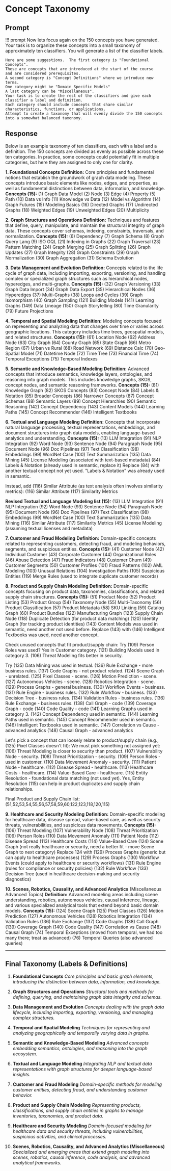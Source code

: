# Concept Taxonomy

## Prompt

!!! prompt
    Now lets focus again on the 150 concepts you have generated.
    Your task is to organize these concepts into a small taxonomy
    of approximately ten classifiers.  You will generate a list
    of the classifier labels.

    Here are some suggestions.  The first category is "Foundational Concepts".
    These are concepts that are introduced at the start of the course
    and are considered prerequisites.
    A second category is "Concept Definitions" where we introduce new terms.
    One category might be "Domain Specific Models"
    A last category can be "Miscellaneous".
    Your task is to create the rest of the classifiers and give each classifier a label and definition.
    Each category should include concepts that share similar characteristics, functions, or applications.
    Attempt to create a taxonomy that will evenly divide the 150 concepts into a somewhat balanced taxonomy.

## Response

Below is an example taxonomy of ten classifiers, each with a label and a definition. The 150 concepts are divided as evenly as possible across these ten categories. In practice, some concepts could potentially fit in multiple categories, but here they are assigned to only one for clarity.

**1\. Foundational Concepts**
**Definition:** Core principles and fundamental notions that establish the groundwork of graph data modeling. These concepts introduce basic elements like nodes, edges, and properties, as well as fundamental distinctions between data, information, and knowledge.
**Concepts (15):**
(1) Graph Data Model
(2) Node
(3) Edge
(4) Property
(5) Path
(10) Data vs Info
(11) Knowledge vs Data
(12) Model vs Algorithm
(14) Graph Futures
(15) Modeling Basics
(16) Directed Graphs
(17) Undirected Graphs
(18) Weighted Edges
(19) Unweighted Edges
(20) Multiplicity

**2\. Graph Structures and Operations**
**Definition:** Techniques and features that define, query, manipulate, and maintain the structural integrity of graph data. These concepts cover schemas, indexing, constraints, traversals, and normalization.
**Concepts (15):**
(6) Dependency
(7) Graph Schema
(8) Graph Query Lang
(9) ISO GQL
(21) Indexing in Graphs
(22) Graph Traversal
(23) Pattern Matching
(24) Graph Merging
(25) Graph Splitting
(26) Graph Updates
(27) Graph Integrity
(28) Graph Constraints
(29) Graph Normalization
(30) Graph Aggregation
(31) Schema Evolution

**3\. Data Management and Evolution**
**Definition:** Concepts related to the life cycle of graph data, including importing, exporting, versioning, and handling complex or specialized graph structures such as hierarchical nodes, hyperedges, and multi-graphs.
**Concepts (15):**
(32) Graph Versioning
(33) Graph Data Import
(34) Graph Data Export
(35) Hierarchical Nodes
(36) Hyperedges
(37) Multi-Graphs
(38) Loops and Cycles
(39) Graph Isomorphism
(40) Graph Sampling
(121) Building Models
(141) Learning Graphs
(149) Data Lineage
(150) Graph Storytelling
(80) Time Granularity
(79) Future Projections

**4\. Temporal and Spatial Modeling**
**Definition:** Modeling concepts focused on representing and analyzing data that changes over time or varies across geographic locations. This category includes time trees, geospatial models, and related structures.
**Concepts (15):**
(61) Location Node
(62) Address Node
(63) City Graph
(64) County Graph
(65) State Graph
(66) Metro Region
(67) Urban vs Rural
(68) Road Network
(69) Distance Calc
(70) Geo-Spatial Model
(71) Datetime Node
(72) Time Tree
(73) Financial Time
(74) Temporal Exceptions
(75) Temporal Indexes

**5\. Semantic and Knowledge-Based Modeling**
**Definition:** Advanced concepts that introduce semantics, knowledge layers, ontologies, and reasoning into graph models. This includes knowledge graphs, SKOS, concept nodes, and semantic reasoning frameworks.
**Concepts (15):**
(81) Knowledge Graph
(82) SKOS Concepts
(83) Concept Node
(84) Labels & Notation
(85) Broader Concepts
(86) Narrower Concepts
(87) Concept Schemas
(88) Semantic Layers
(89) Concept Hierarchies
(90) Semantic Reasoning
(142) Concept Dependency
(143) Content Models
(144) Learning Paths
(145) Concept Recommender
(146) Intelligent Textbooks

**6\. Textual and Language Modeling**
**Definition:** Concepts that incorporate natural language processing, textual representations, embeddings, and document structures into graph data models, enabling language-based analytics and understanding.
**Concepts (15):**
(13) LLM Integration
(91) NLP Integration
(92) Word Node
(93) Sentence Node
(94) Paragraph Node
(95) Document Node
(96) Doc Pipelines
(97) Text Classification
(98) Embeddings
(99) WordNet Case
(100) Text Summarization
(135) Data Mining
(45) License Modeling (associated with text-based metadata)
(84) Labels & Notation (already used in semantic, replace it)
Replace (84) with another textual concept not yet used. "Labels & Notation" was already used in semantic.

Instead, add (116) Similar Attribute (as text analysis often involves similarity metrics): (116) Similar Attribute
(117) Similarity Metrics

**Revised Textual and Language Modeling list (15):**
(13) LLM Integration
(91) NLP Integration
(92) Word Node
(93) Sentence Node
(94) Paragraph Node
(95) Document Node
(96) Doc Pipelines
(97) Text Classification
(98) Embeddings
(99) WordNet Case
(100) Text Summarization
(135) Data Mining
(116) Similar Attribute
(117) Similarity Metrics
(45) License Modeling (assuming textual licenses and metadata)

**7\. Customer and Fraud Modeling**
**Definition:** Domain-specific concepts related to representing customers, detecting fraud, and modeling behaviors, segments, and suspicious entities.
**Concepts (15):**
(41) Customer Node
(42) Individual Customer
(43) Corporate Customer
(44) Organizational Roles
(46) Abuse Detection
(47) Fraud Indicators
(48) Customer Churn
(49) Customer Segments
(50) Customer Profiles
(101) Fraud Patterns
(102) AML Modeling
(103) Unusual Relations
(104) Investigation Paths
(105) Suspicious Entities
(119) Merge Rules (used to integrate duplicate customer records)

**8\. Product and Supply Chain Modeling**
**Definition:** Domain-specific concepts focusing on product data, taxonomies, classifications, and related supply chain structures.
**Concepts (15):**
(51) Product Node
(52) Product Listing
(53) Product Group
(54) Taxonomy Node
(55) Multi-Taxonomy
(56) Product Classification
(57) Product Metadata
(58) SKU Linking
(59) Catalog Graph
(60) Product Bundles
(122) Manufacturing Graph
(123) Supply Chain Node
(118) Duplicate Detection (for product data matching)
(120) Identity Graph (for tracking product identities)
(143) Content Models was used in semantic, need another not used before.
Replace (143) with (146) Intelligent Textbooks was used, need another concept.

Check unused concepts that fit product/supply chain:
Try (109) Person Roles was used? Yes in Customer category.
(121) Building Models used in category 3.
(106) Threat Modeling fits better in security.

Try (135) Data Mining was used in textual.
(136) Rule Exchange - more business rules.
(137) Code Graphs - not product related. (124) Scene Graph - unrelated. (125) Pixel Classes - scene. (126) Motion Prediction - scene. (127) Autonomous Vehicles - scene. (128) Robotics Integration - scene. (129) Process Graphs - general business. (130) Workflow Events - business. (131) Rule Engine - business rules. (132) Rule Workflow - business. (133) Decision Tree - business rules. (134) Validation Rules - business rules. (136) Rule Exchange - business rules. (138) Call Graph - code (139) Coverage Graph - code (140) Code Quality - code (141) Learning Graphs used in category 3. (142) Concept Dependency used in semantic. (144) Learning Paths used in semantic. (145) Concept Recommender used in semantic. (146) Intelligent Textbooks used in semantic. (147) Correlation vs Cause - advanced analytics (148) Causal Graph - advanced analytics

Let's pick a concept that can loosely relate to product/supply chain (e.g., (125) Pixel Classes doesn't fit): We must pick something not assigned yet: (106) Threat Modeling is closer to security than product. (107) Vulnerability Node - security. (108) Threat Prioritization - security. (109) Person Roles - used in customer. (110) Data Movement Anomaly - security. (111) Patient Node - healthcare. (112) Disease Spread - healthcare. (113) Healthcare Costs - healthcare. (114) Value-Based Care - healthcare. (115) Entity Resolution - foundational data matching (not used yet). Yes, Entity Resolution (115) can help in product duplicates and supply chain relationships.

Final Product and Supply Chain list: (51,52,53,54,55,56,57,58,59,60,122,123,118,120,115)

**9\. Healthcare and Security Modeling**
**Definition:** Domain-specific modeling for healthcare data, disease spread, value-based care, as well as security threats, vulnerabilities, and suspicious data movements.
**Concepts (15):**
(106) Threat Modeling
(107) Vulnerability Node
(108) Threat Prioritization
(109) Person Roles
(110) Data Movement Anomaly
(111) Patient Node
(112) Disease Spread
(113) Healthcare Costs
(114) Value-Based Care
(124) Scene Graph (not really healthcare or security, need a better fit - move Scene Graph to next category)
Replace 124 with (129) Process Graphs (generic but can apply to healthcare processes)
(129) Process Graphs
(130) Workflow Events (could apply to healthcare or security workflows)
(131) Rule Engine (rules for compliance or security policies)
(132) Rule Workflow
(133) Decision Tree (used in healthcare decision-making and security diagnostics)

**10\. Scenes, Robotics, Causality, and Advanced Analytics** (Miscellaneous Advanced Topics)
**Definition:** Advanced modeling areas including scene understanding, robotics, autonomous vehicles, causal inference, lineage, and various specialized analytical tools that extend beyond basic domain models.
**Concepts (15):**
(124) Scene Graph
(125) Pixel Classes
(126) Motion Prediction
(127) Autonomous Vehicles
(128) Robotics Integration
(134) Validation Rules
(136) Rule Exchange
(137) Code Graphs
(138) Call Graph
(139) Coverage Graph
(140) Code Quality
(147) Correlation vs Cause
(148) Causal Graph
(74) Temporal Exceptions (moved from temporal, we had too many there; treat as advanced)
(76) Temporal Queries (also advanced queries)

* * * *

## Final Taxonomy (Labels & Definitions)

1.  **Foundational Concepts**
    *Core principles and basic graph elements, introducing the distinction between data, information, and knowledge.*

2.  **Graph Structures and Operations**
    *Structural tools and methods for defining, querying, and maintaining graph data integrity and schemas.*

3.  **Data Management and Evolution**
    *Concepts dealing with the graph data lifecycle, including importing, exporting, versioning, and managing complex structures.*

4.  **Temporal and Spatial Modeling**
    *Techniques for representing and analyzing geographically and temporally varying data in graphs.*

5.  **Semantic and Knowledge-Based Modeling**
    *Advanced concepts embedding semantics, ontologies, and reasoning into the graph ecosystem.*

6.  **Textual and Language Modeling**
    *Integrating NLP and textual data representations with graph structures for deeper language-based insights.*

7.  **Customer and Fraud Modeling**
    *Domain-specific methods for modeling customer entities, detecting fraud, and understanding customer behavior.*

8.  **Product and Supply Chain Modeling**
    *Representing products, classifications, and supply chain entities in graphs to manage inventories, taxonomies, and product data.*

9.  **Healthcare and Security Modeling**
    *Domain-focused modeling for healthcare data and security threats, including vulnerabilities, suspicious activities, and clinical processes.*

10.  **Scenes, Robotics, Causality, and Advanced Analytics (Miscellaneous)**
    *Specialized and emerging areas that extend graph modeling into scenes, robotics, causal inference, code analysis, and advanced analytical frameworks.*
